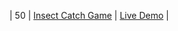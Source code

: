 | 50  | [Insect Catch Game](https://github.com/Ayush7614/Hacking-Scripts/tree/main/Javascript/Insect-catch-game)                         | [Live Demo](https://50projects50days.com/projects/insect-catch-game/)             |
